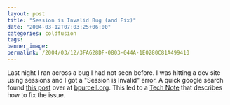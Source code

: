 ```yaml
---
layout: post
title: "Session is Invalid Bug (and Fix)"
date: "2004-03-12T07:03:25+06:00"
categories: coldfusion 
tags: 
banner_image: 
permalink: /2004/03/12/3FA628DF-0803-044A-1E0280C81A499410
---
```


Last night I ran across a bug I had not seen before. I was hitting a dev site using sessions and I got a "Session is Invalid" error. A quick google search found <a href="http://www.bpurcell.org/blog/index.cfm?mode=entry&entry=994">this post</a> over at <a href="http://www.bpurcell.org">bpurcell.org</a>. This led to a <a href="http://www.macromedia.com/support/coldfusion/ts/documents/session_invalid_j2ee.htm">Tech Note</a> that describes how to fix the issue.